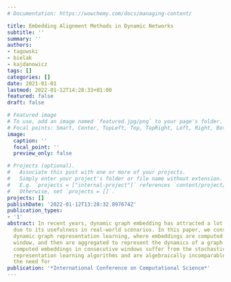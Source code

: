 ```yaml
---
# Documentation: https://wowchemy.com/docs/managing-content/

title: Embedding Alignment Methods in Dynamic Networks
subtitle: ''
summary: ''
authors:
- tagowski
- bielak
- kajdanowicz
tags: []
categories: []
date: 2021-01-01
lastmod: 2022-01-12T14:28:33+01:00
featured: false
draft: false

# Featured image
# To use, add an image named `featured.jpg/png` to your page's folder.
# Focal points: Smart, Center, TopLeft, Top, TopRight, Left, Right, BottomLeft, Bottom, BottomRight.
image:
  caption: ''
  focal_point: ''
  preview_only: false

# Projects (optional).
#   Associate this post with one or more of your projects.
#   Simply enter your project's folder or file name without extension.
#   E.g. `projects = ["internal-project"]` references `content/project/deep-learning/index.md`.
#   Otherwise, set `projects = []`.
projects: []
publishDate: '2022-01-12T13:28:32.897674Z'
publication_types:
- '1'
abstract: In recent years, dynamic graph embedding has attracted a lot of attention
  due to its usefulness in real-world scenarios. In this paper, we consider discrete-time
  dynamic graph representation learning, where embeddings are computed for each time
  window, and then are aggregated to represent the dynamics of a graph. However, independently
  computed embeddings in consecutive windows suffer from the stochastic nature of
  representation learning algorithms and are algebraically incomparable. We underline
  the need for
publication: '*International Conference on Computational Science*'
---
```

